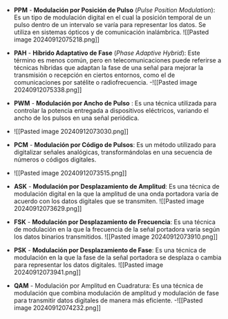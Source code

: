 
- **PPM** - **Modulación por Posición de Pulso** (_Pulse Position Modulation_): Es un tipo de modulación digital en el cual la posición temporal de un pulso dentro de un intervalo se varía para representar los datos. Se utiliza en sistemas ópticos y de comunicación inalámbrica.
   ![[Pasted image 20240912075218.png]]
- **PAH** - **Híbrido Adaptativo de Fase** (_Phase Adaptive Hybrid_): Este término es menos común, pero en telecomunicaciones puede referirse a técnicas híbridas que adaptan la fase de una señal para mejorar la transmisión o recepción en ciertos entornos, como el de comunicaciones por satélite o radiofrecuencia.
-![[Pasted image 20240912075338.png]]

- **PWM** - **Modulación por Ancho de Pulso** : Es una técnica utilizada para controlar la potencia entregada a dispositivos eléctricos, variando el ancho de los pulsos en una señal periódica.
- ![[Pasted image 20240912073030.png]]
    
- **PCM** - **Modulación por Código de Pulsos**: Es un método utilizado para digitalizar señales analógicas, transformándolas en una secuencia de números o códigos digitales.
- ![[Pasted image 20240912073515.png]]
    
- **ASK** - **Modulación por Desplazamiento de Amplitud**: Es una técnica de modulación digital en la que la amplitud de una onda portadora varía de acuerdo con los datos digitales que se transmiten.
![[Pasted image 20240912073629.png]]
    
- **FSK** - **Modulación por Desplazamiento de Frecuencia**: Es una técnica de modulación en la que la frecuencia de la señal portadora varía según los datos binarios transmitidos.
    ![[Pasted image 20240912073910.png]]
- **PSK** - **Modulación por Desplazamiento de Fase**: Es una técnica de modulación en la que la fase de la señal portadora se desplaza o cambia para representar los datos digitales.
    ![[Pasted image 20240912073941.png]]
- **QAM** - Modulación por Amplitud en Cuadratura: Es una técnica de modulación que combina modulación de amplitud y modulación de fase para transmitir datos digitales de manera más eficiente.
-![[Pasted image 20240912074232.png]]
